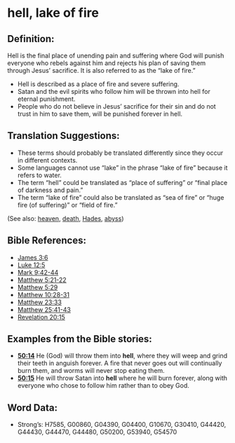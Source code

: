 # hell, lake of fire

## Definition:

Hell is the final place of unending pain and suffering where God will punish everyone who rebels against him and rejects his plan of saving them through Jesus’ sacrifice. It is also referred to as the “lake of fire.”

* Hell is described as a place of fire and severe suffering.
* Satan and the evil spirits who follow him will be thrown into hell for eternal punishment.
* People who do not believe in Jesus’ sacrifice for their sin and do not trust in him to save them, will be punished forever in hell.

## Translation Suggestions:

* These terms should probably be translated differently since they occur in different contexts.
* Some languages cannot use “lake” in the phrase “lake of fire” because it refers to water.
* The term “hell” could be translated as “place of suffering” or “final place of darkness and pain.”
* The term “lake of fire” could also be translated as “sea of fire” or “huge fire (of suffering)” or “field of fire.”

(See also: [heaven](../kt/heaven.md), [death](../other/death.md), [Hades](../kt/hades.md), [abyss](../other/abyss.md))

## Bible References:

* [James 3:6](rc://en/tn/help/jas/03/06)
* [Luke 12:5](rc://en/tn/help/luk/12/05)
* [Mark 9:42-44](rc://en/tn/help/mrk/09/42)
* [Matthew 5:21-22](rc://en/tn/help/mat/05/21)
* [Matthew 5:29](rc://en/tn/help/mat/05/29)
* [Matthew 10:28-31](rc://en/tn/help/mat/10/28)
* [Matthew 23:33](rc://en/tn/help/mat/23/33)
* [Matthew 25:41-43](rc://en/tn/help/mat/25/41)
* [Revelation 20:15](rc://en/tn/help/rev/20/15)

## Examples from the Bible stories:

* __[50:14](rc://en/tn/help/obs/50/14)__ He (God) will throw them into __hell__, where they will weep and grind their teeth in anguish forever. A fire that never goes out will continually burn them, and worms will never stop eating them.
* __[50:15](rc://en/tn/help/obs/50/15)__ He will throw Satan into __hell__ where he will burn forever, along with everyone who chose to follow him rather than to obey God.

## Word Data:

* Strong’s: H7585, G00860, G04390, G04400, G10670, G30410, G44420, G44430, G44470, G44480, G50200, G53940, G54570
